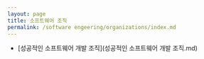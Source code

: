 ```yaml
---
layout: page
title: 소프트웨어 조직
permalink: /software engeering/organizations/index.md
---
```


- [성공적인 소프트웨어 개발 조직](성공적인 소프트웨어 개발 조직.md)

